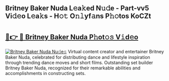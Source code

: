 ## Britney Baker Nuda L𝚎a𝚔ed N𝚞𝚍e - Part-vv5 Vi𝚍𝚎o L𝚎a𝚔s - H𝚘𝚝 O𝚗𝚕yf𝚊ns P𝚑𝚘tos KoCZt

# <h2><a href="http://kf39ag2.oniu.top/?m=Britney+Baker+Nuda">🔗👉 🔴 Britney Baker Nuda P𝚑ot𝚘𝚜 V𝚒d𝚎o</a></h2>

[![Britney Baker Nuda Nu𝚍e𝚜](https://i.imgur.com/0qMVB7G.gif)](http://kf39ag2.oniu.top/?m=Britney+Baker+Nuda)
Virtual content creator and entertainer Britney Baker Nuda, celebrated for distributing dance and lifestyle inspiration through trending dance moves and short films. Outstanding set builder Britney Baker Nuda, recognized for their remarkable abilities and accomplishments in constructing sets.  
